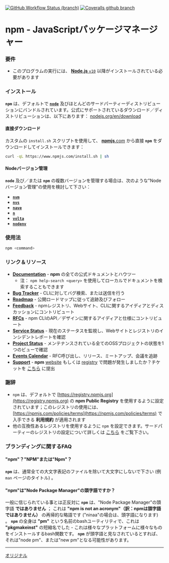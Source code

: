 [![GitHub Workflow Status (branch)](https://img.shields.io/github/workflow/status/npm/cli/Node%20CI/latest)](https://github.com/npm/cli/actions?query=workflow%3A%22Node+CI%22+branch%3Alatest) [![Coveralls github branch](https://img.shields.io/coveralls/github/npm/cli/latest)](https://coveralls.io/github/npm/cli?branch=latest)

# npm - JavaScriptパッケージマネージャー

### 要件

* このプログラムの実行には、 [**Node.js** `v10`](https://nodejs.org/en/download/) 以降がインストールされている必要があります

### インストール

**`npm`** は、デフォルトで [**`node`**](https://nodejs.org/) 及びほとんどのサードパーティーディストリビューションにバンドルされています。公式にサポートされているダウンロード／ディストリビューションは、以下にあります： [nodejs.org/en/download](https://nodejs.org/en/download)

#### 直接ダウンロード

カスタムの `install.sh` スクリプトを使用して、 [**npmjs**.com](https://npmjs.com/) から直接 **`npm`** をダウンロードしてインストールできます：

```bash
curl -qL https://www.npmjs.com/install.sh | sh
```

#### Nodeバージョン管理

**`node`** 及び／または **`npm`** の複数バージョンを管理する場合は、次のような"Nodeバージョン管理"の使用を検討して下さい：

* [**`nvm`**](https://github.com/nvm-sh/nvm)
* [**`nvs`**](https://github.com/jasongin/nvs)
* [**`nave`**](https://github.com/isaacs/nave)
* [**`n`**](https://github.com/tj/n)
* [**`volta`**](https://github.com/volta-cli/volta)
* [**`nodenv`**](https://github.com/nodenv/nodenv)

### 使用法

```bash
npm <command>
```

### リンク＆リソース

* [**Documentation**](https://docs.npmjs.com/) - **npm** の全ての公式ドキュメントとハウツー
    * 注： `npm help-search <query>` を使用してローカルでドキュメントを検索することもできます
* [**Bug Tracker**](https://github.com/npm/cli/issues) - CLIに対してバグ検索、または送信を行う
* [**Roadmap**](https://github.com/npm/roadmap) - 公開ロードマップに従って追跡及びフォロー
* [**Feedback**](https://github.com/npm/feedback) - npmレジストリ、Webサイト、CLIに関するアイディアとディスカッションにコントリビュート
* [**RFCs**](https://github.com/npm/rfcs) - npm CLIのAPI／デザインに関するアイディアと仕様にコントリビュート
* [**Service Status**](https://status.npmjs.org/) - 現在のステータスを監視し、Webサイトとレジストリのインシデントレポートを確認
* [**Project Status**](https://npm.github.io/statusboard/) - メンテナンスされている全てのOSSプロジェクトの状態を1つのビューで確認
* [**Events Calendar**](https://calendar.google.com/calendar/u/0/embed?src=npmjs.com_oonluqt8oftrt0vmgrfbg6q6go@group.calendar.google.com) - RFC呼び出し、リリース、ミートアップ、会議を追跡
* [**Support**](https://www.npmjs.com/support) - **npm** [website](https://npmjs.com) もしくは [registry](https://registry.npmjs.org) で問題が発生しましたか？チケットを [こちら](https://www.npmjs.com/support) に提出

### 謝辞

* `npm` は、デフォルトで [https://registry.npmjs.org](https://registry.npmjs.org) の **npm Public Registry** を使用するように設定されています；このレジストリの使用には、 [https://npmjs.com/policies/terms](https://npmjs.com/policies/terms) で入手できる **利用規約** が適用されます
* 他の互換性あるレジストリを使用するように `npm` を設定できます。サードパーティーのレジストリの設定について詳しくは [こちら](https://docs.npmjs.com/cli/v7/using-npm/registry) をご覧下さい。

### ブランディングに関するFAQ

#### "npm"？"NPM"または"Npm"？

**`npm`** は、通常全ての大文字表記のファイルを除いて大文字にしないで下さい (例 `man` ページのタイトル) 。

#### "npm"は"Node Package Manager"の頭字語ですか？

一般に信じられている事とは正反対に **`npm`** は、"Node Package Manager"の頭字語 **ではありません** ； これは **"npm is not an acronym"（訳：npmは頭字語ではありません）** の再帰的な略語です ("ninaa"の場合は、頭字語になります) 。 **`npm`** の全身は **"pm"** という名前のbashユーティリティで、これは **"pkgmakeinst"** の短縮名でした - これは様々なプラットフォームに様々なものをインストールするbash関数です。 **`npm`** が頭字語と見なされているとすれば、それは"node pm"、または"new pm"となる可能性があります。

---
[オリジナル](https://github.com/npm/cli/blob/latest/README.md)
